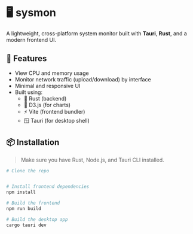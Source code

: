 # 🖥️ sysmon

A lightweight, cross-platform system monitor built with **Tauri**, **Rust**, and a modern frontend UI.

## 🚀 Features

- View CPU and memory usage 
- Monitor network traffic (upload/download) by interface  
- Minimal and responsive UI  
- Built using:
  - 🦀 Rust (backend)
  - 🧪 D3.js (for charts)
  - ⚡ Vite (frontend bundler)
  - 🪟 Tauri (for desktop shell)

## 📦 Installation

> Make sure you have Rust, Node.js, and Tauri CLI installed.

```bash
# Clone the repo


# Install frontend dependencies
npm install

# Build the frontend
npm run build

# Build the desktop app
cargo tauri dev
